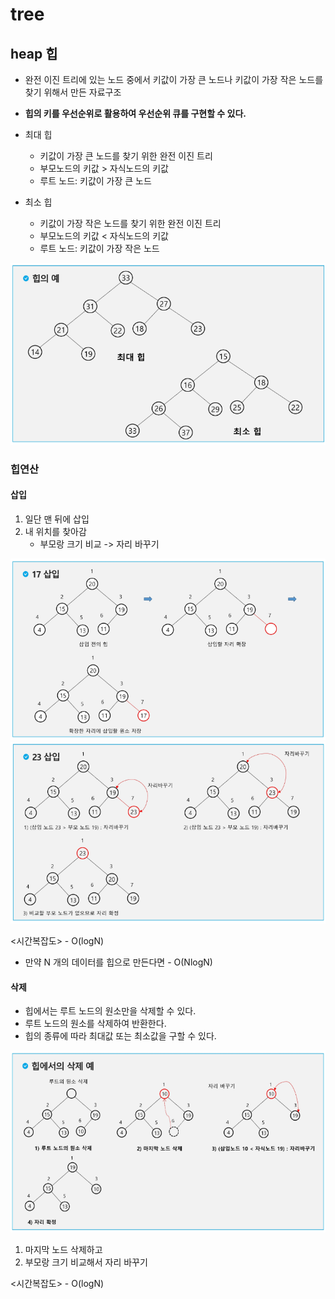 # tree
## heap 힙

- 완전 이진 트리에 있는 노드 중에서 키값이 가장 큰 노드나 키값이 가장 작은 노드를 찾기 위해서 만든 자료구조

- **힙의 키를 우선순위로 활용하여 우선순위 큐를 구현할 수 있다.**

- 최대 힙
    - 키값이 가장 큰 노드를 찾기 위한 완전 이진 트리
    - 부모노드의 키값 > 자식노드의 키값
    - 루트 노드: 키값이 가장 큰 노드

- 최소 힙
    - 키값이 가장 작은 노드를 찾기 위한 완전 이진 트리
    - 부모노드의 키값 < 자식노드의 키값
    - 루트 노드: 키값이 가장 작은 노드

![alt text](images/image-18.png)

### 힙연산

#### 삽입

1. 일단 맨 뒤에 삽입
2. 내 위치를 찾아감
    - 부모랑 크기 비교 -> 자리 바꾸기

![alt text](images/image-19.png)
![alt text](images/image-20.png)

<시간복잡도> - O(logN)
- 만약 N 개의 데이터를 힙으로 만든다면 - O(NlogN)

#### 삭제

- 힙에서는 루트 노드의 원소만을 삭제할 수 있다.
- 루트 노드의 원소를 삭제하여 반환한다.
- 힙의 종류에 따라 최대값 또는 최소값을 구할 수 있다.

![alt text](images/image-21.png)

1. 마지막 노드 삭제하고
2. 부모랑 크기 비교해서 자리 바꾸기

<시간복잡도> - O(logN)